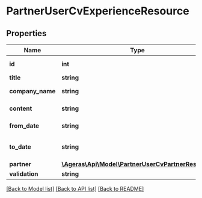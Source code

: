 # PartnerUserCvExperienceResource

## Properties
Name | Type | Description | Notes
------------ | ------------- | ------------- | -------------
**id** | **int** | Experience ID. | [optional] 
**title** | **string** | Job Title. | [optional] 
**company_name** | **string** | Company Name. | [optional] 
**content** | **string** | Job description. | [optional] 
**from_date** | **string** | Job start at time stamp. | [optional] 
**to_date** | **string** | Job ended at time stamp. | [optional] 
**partner** | [**\Ageras\Api\Model\PartnerUserCvPartnerResource**](PartnerUserCvPartnerResource.md) |  | [optional] 
**validation** | **string** |  | [optional] 

[[Back to Model list]](../README.md#documentation-for-models) [[Back to API list]](../README.md#documentation-for-api-endpoints) [[Back to README]](../README.md)


